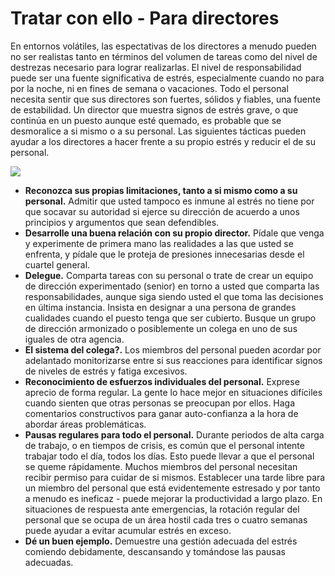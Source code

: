 [Title]: # (Tratar con ello - Para administradores)
[Difficulty]: # (Principiante)
[Order]: # (0)

# Tratar con ello - Para directores

En entornos volátiles, las espectativas de los directores a menudo pueden no ser realistas tanto en términos del volumen de tareas como del nivel de destrezas necesario para lograr realizarlas. El nivel de responsabilidad puede ser una fuente significativa de estrés, especialmente cuando no para por la noche, ni en fines de semana o vacaciones. Todo el personal necesita sentir que sus directores son fuertes, sólidos y fiables, una fuente de estabilidad. Un director que muestra signos de estrés grave, o que continúa en un puesto aunque esté quemado, es probable que se desmoralice a si mismo o a su personal. Las siguientes tácticas pueden ayudar a los directores a hacer frente a su propio estrés y reducir el de su personal.

![](stress2.png)

*   **Reconozca sus propias limitaciones, tanto a si mismo como a su personal.** Admitir que usted tampoco es inmune al estrés no tiene por que socavar su autoridad si ejerce su dirección de acuerdo a unos principios y argumentos que sean defendibles.
*   **Desarrolle una buena relación con su propio director.** Pídale que venga y experimente de primera mano las realidades a las que usted se enfrenta, y pídale que le proteja de presiones innecesarias desde el cuartel general.
*   **Delegue.** Comparta tareas con su personal o trate de crear un equipo de dirección experimentado (senior) en torno a usted que comparta las responsabilidades, aunque siga siendo usted el que toma las decisiones en última instancia. Insista en designar a una persona de grandes cualidades cuando el puesto tenga que ser cubierto. Busque un grupo de dirección armonizado o posiblemente un colega en uno de sus iguales de otra agencia.
*   **El sistema del colega?.** Los miembros del personal pueden acordar por adelantado monitorizarse entre si sus reacciones para identificar signos de niveles de estrés y fatiga excesivos.
*   **Reconocimiento de esfuerzos individuales del personal.** Exprese aprecio de forma regular. La gente lo hace mejor en situaciones difíciles cuando sienten que otras personas se preocupan por ellos. Haga comentarios constructivos para ganar auto-confianza a la hora de abordar áreas problemáticas.
*   **Pausas regulares para todo el personal.** Durante periodos de alta carga de trabajo, o en tiempos de crisis, es común que el personal intente trabajar todo el día, todos los días. Esto puede llevar a que el personal se queme rápidamente. Muchos miembros del personal necesitan recibir permiso para cuidar de si mismos. Establecer una tarde libre para un miembro del personal que está evidentemente estresado y por tanto a menudo es ineficaz - puede mejorar la productividad a largo plazo. En situaciones de respuesta ante emergencias, la rotación regular del personal que se ocupa de un área hostil cada tres o cuatro semanas puede ayudar a evitar acumular estrés en exceso.
*   **Dé un buen ejemplo.** Demuestre una gestión adecuada del estrés comiendo debidamente, descansando y tomándose las pausas adecuadas.